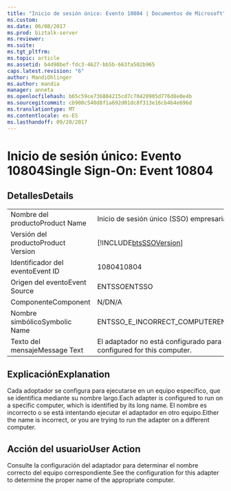 ```yaml
---
title: "Inicio de sesión único: Evento 10804 | Documentos de Microsoft"
ms.custom: 
ms.date: 06/08/2017
ms.prod: biztalk-server
ms.reviewer: 
ms.suite: 
ms.tgt_pltfrm: 
ms.topic: article
ms.assetid: b4d98bef-fdc3-4627-bb5b-663fa502b965
caps.latest.revision: "6"
author: MandiOhlinger
ms.author: mandia
manager: anneta
ms.openlocfilehash: b65c59ce736804215cd7c70428905d776d8e0e4b
ms.sourcegitcommit: cb908c540d8f1a692d01dc8f313e16cb4b4e696d
ms.translationtype: MT
ms.contentlocale: es-ES
ms.lasthandoff: 09/20/2017
---
```

# <a name="single-sign-on-event-10804"></a><span data-ttu-id="8ca33-102">Inicio de sesión único: Evento 10804</span><span class="sxs-lookup"><span data-stu-id="8ca33-102">Single Sign-On: Event 10804</span></span>
## <a name="details"></a><span data-ttu-id="8ca33-103">Detalles</span><span class="sxs-lookup"><span data-stu-id="8ca33-103">Details</span></span>  
  
|||  
|-|-|  
|<span data-ttu-id="8ca33-104">Nombre del producto</span><span class="sxs-lookup"><span data-stu-id="8ca33-104">Product Name</span></span>|<span data-ttu-id="8ca33-105">Inicio de sesión único (SSO) empresarial</span><span class="sxs-lookup"><span data-stu-id="8ca33-105">Enterprise Single Sign-On</span></span>|  
|<span data-ttu-id="8ca33-106">Versión del producto</span><span class="sxs-lookup"><span data-stu-id="8ca33-106">Product Version</span></span>|[!INCLUDE[btsSSOVersion](../includes/btsssoversion-md.md)]|  
|<span data-ttu-id="8ca33-107">Identificador del evento</span><span class="sxs-lookup"><span data-stu-id="8ca33-107">Event ID</span></span>|<span data-ttu-id="8ca33-108">10804</span><span class="sxs-lookup"><span data-stu-id="8ca33-108">10804</span></span>|  
|<span data-ttu-id="8ca33-109">Origen del evento</span><span class="sxs-lookup"><span data-stu-id="8ca33-109">Event Source</span></span>|<span data-ttu-id="8ca33-110">ENTSSO</span><span class="sxs-lookup"><span data-stu-id="8ca33-110">ENTSSO</span></span>|  
|<span data-ttu-id="8ca33-111">Componente</span><span class="sxs-lookup"><span data-stu-id="8ca33-111">Component</span></span>|<span data-ttu-id="8ca33-112">N/D</span><span class="sxs-lookup"><span data-stu-id="8ca33-112">N/A</span></span>|  
|<span data-ttu-id="8ca33-113">Nombre simbólico</span><span class="sxs-lookup"><span data-stu-id="8ca33-113">Symbolic Name</span></span>|<span data-ttu-id="8ca33-114">ENTSSO_E_INCORRECT_COMPUTER</span><span class="sxs-lookup"><span data-stu-id="8ca33-114">ENTSSO_E_INCORRECT_COMPUTER</span></span>|  
|<span data-ttu-id="8ca33-115">Texto del mensaje</span><span class="sxs-lookup"><span data-stu-id="8ca33-115">Message Text</span></span>|<span data-ttu-id="8ca33-116">El adaptador no está configurado para este equipo.</span><span class="sxs-lookup"><span data-stu-id="8ca33-116">This adapter is not configured for this computer.</span></span>|  
  
## <a name="explanation"></a><span data-ttu-id="8ca33-117">Explicación</span><span class="sxs-lookup"><span data-stu-id="8ca33-117">Explanation</span></span>  
 <span data-ttu-id="8ca33-118">Cada adoptador se configura para ejecutarse en un equipo específico, que se identifica mediante su nombre largo.</span><span class="sxs-lookup"><span data-stu-id="8ca33-118">Each adapter is configured to run on a specific computer, which is identified by its long name.</span></span> <span data-ttu-id="8ca33-119">El nombre es incorrecto o se está intentando ejecutar el adaptador en otro equipo.</span><span class="sxs-lookup"><span data-stu-id="8ca33-119">Either the name is incorrect, or you are trying to run the adapter on a different computer.</span></span>  
  
## <a name="user-action"></a><span data-ttu-id="8ca33-120">Acción del usuario</span><span class="sxs-lookup"><span data-stu-id="8ca33-120">User Action</span></span>  
 <span data-ttu-id="8ca33-121">Consulte la configuración del adaptador para determinar el nombre correcto del equipo correspondiente.</span><span class="sxs-lookup"><span data-stu-id="8ca33-121">See the configuration for this adapter to determine the proper name of the appropriate computer.</span></span>